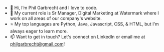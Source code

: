 - 👋 Hi, I’m Phil Garbrecht and I love to code.
- 💼 My current role is Sr Manager, Digital Marketing at Watermark where I work on all areas of our company's website.
- ⭐ My top languages are Python, Java, Javascript, CSS, & HTML, but I'm always eager to learn more.
- 📫 Want to get in touch? Let's connect on LinkedIn or email me at philgarbrecht@gmail.com!
